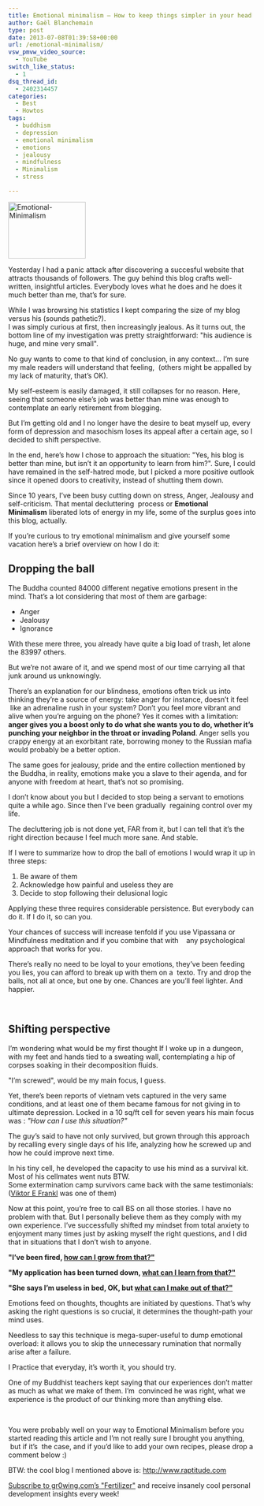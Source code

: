 ```yaml
---
title: Emotional minimalism – How to keep things simpler in your head
author: Gaël Blanchemain
type: post
date: 2013-07-08T01:39:58+00:00
url: /emotional-minimalism/
vsw_pmvw_video_source:
  - YouTube
switch_like_status:
  - 1
dsq_thread_id:
  - 2402314457
categories:
  - Best
  - Howtos
tags:
  - buddhism
  - depression
  - emotional minimalism
  - emotions
  - jealousy
  - mindfulness
  - Minimalism
  - stress

---
```

<img class="size-full wp-image-6010 aligncenter" alt="Emotional-Minimalism" src="http://www.gr0wing.com/wp-content/uploads/2013/06/Emotional-Minimalism.jpg" width="157" height="115" />

Yesterday I had a panic attack after discovering a succesful website that attracts thousands of followers. The guy behind this blog crafts well-written, insightful articles. Everybody loves what he does and he does it much better than me, that&#8217;s for sure.

While I was browsing his statistics I kept comparing the size of my blog versus his (sounds pathetic?).  
I was simply curious at first, then increasingly jealous. As it turns out, the bottom line of my investigation was pretty straightforward: "his audience is huge, and mine very small".

No guy wants to come to that kind of conclusion, in any context&#8230; I&#8217;m sure my male readers will understand that feeling,  (others might be appalled by my lack of maturity, that&#8217;s OK).

My self-esteem is easily damaged, it still collapses for no reason. Here, seeing that someone else&#8217;s job was better than mine was enough to contemplate an early retirement from blogging.

But I&#8217;m getting old and I no longer have the desire to beat myself up, every form of depression and masochism loses its appeal after a certain age, so I decided to shift perspective.

In the end, here&#8217;s how I chose to approach the situation: "Yes, his blog is better than mine, but isn&#8217;t it an opportunity to learn from him?". Sure, I could have remained in the self-hatred mode, but I picked a more positive outlook since it opened doors to creativity, instead of shutting them down.

Since 10 years, I&#8217;ve been busy cutting down on stress, Anger, Jealousy and self-criticism. That mental decluttering  process or **Emotional Minimalism** liberated lots of energy in my life, some of the surplus goes into this blog, actually.

If you&#8217;re curious to try emotional minimalism and give yourself some vacation here&#8217;s a brief overview on how I do it:

## Dropping the ball

The Buddha counted 84000 different negative emotions present in the mind. That&#8217;s a lot considering that most of them are garbage:

  * Anger
  * Jealousy
  * Ignorance

With these mere three, you already have quite a big load of trash, let alone the 83997 others.

But we&#8217;re not aware of it, and we spend most of our time carrying all that junk around us unknowingly.

There&#8217;s an explanation for our blindness, emotions often trick us into thinking they&#8217;re a source of energy: take anger for instance, doesn&#8217;t it feel  like an adrenaline rush in your system? Don&#8217;t you feel more vibrant and alive when you&#8217;re arguing on the phone? Yes it comes with a limitation: **anger gives you a boost only to do what she wants you to do, whether it&#8217;s punching your neighbor in the throat or invading Poland**. Anger sells you crappy energy at an exorbitant rate, borrowing money to the Russian mafia would probably be a better option.

The same goes for jealousy, pride and the entire collection mentioned by the Buddha, in reality, emotions make you a slave to their agenda, and for anyone with freedom at heart, that&#8217;s not so promising.

I don&#8217;t know about you but I decided to stop being a servant to emotions quite a while ago. Since then I&#8217;ve been gradually  regaining control over my life.

The decluttering job is not done yet, FAR from it, but I can tell that it&#8217;s the right direction because I feel much more sane. And stable.

If I were to summarize how to drop the ball of emotions I would wrap it up in three steps:

  1. Be aware of them
  2. Acknowledge how painful and useless they are
  3. Decide to stop following their delusional logic

Applying these three requires considerable persistence. But everybody can do it. If I do it, so can you.

Your chances of success will increase tenfold if you use Vipassana or Mindfulness meditation and if you combine that with    any psychological approach that works for you.

There&#8217;s really no need to be loyal to your emotions, they&#8217;ve been feeding you lies, you can afford to break up with them on a  texto. Try and drop the balls, not all at once, but one by one. Chances are you&#8217;ll feel lighter. And happier.

&nbsp;

## Shifting perspective

I&#8217;m wondering what would be my first thought If I woke up in a dungeon, with my feet and hands tied to a sweating wall, contemplating a hip of corpses soaking in their decomposition fluids.

"I&#8217;m screwed", would be my main focus, I guess.

Yet, there&#8217;s been reports of vietnam vets captured in the very same conditions, and at least one of them became famous for not giving in to ultimate depression. Locked in a 10 sq/ft cell for seven years his main focus was : _"How can I use this situation?"_

The guy&#8217;s said to have not only survived, but grown through this approach by recalling every single days of his life, analyzing how he screwed up and how he could improve next time.

In his tiny cell, he developed the capacity to use his mind as a survival kit. Most of his cellmates went nuts BTW.  
Some extermination camp survivors came back with the same testimonials: (<a href="https://en.wikipedia.org/wiki/Viktor_Frankl" target="_blank">Viktor E Frankl</a> was one of them)

Now at this point, you&#8217;re free to call BS on all those stories. I have no problem with that. But I personally believe them as they comply with my own experience. I&#8217;ve successfully shifted my mindset from total anxiety to enjoyment many times just by asking myself the right questions, and I did that in situations that I don&#8217;t wish to anyone.

**"I&#8217;ve been fired, <span style="text-decoration: underline;">how can I grow from that?"</span>**

**"My application has been turned down, <span style="text-decoration: underline;">what can I learn from that?"</span>**

**"She says I&#8217;m useless in bed, OK, but <span style="text-decoration: underline;">what can I make out of that?"</span>**

Emotions feed on thoughts, thoughts are initiated by questions. That&#8217;s why asking the right questions is so crucial, it determines the thought-path your mind uses.

Needless to say this technique is mega-super-useful to dump emotional overload: it allows you to skip the unnecessary rumination that normally arise after a failure.

I Practice that everyday, it&#8217;s worth it, you should try.

One of my Buddhist teachers kept saying that our experiences don&#8217;t matter as much as what we make of them. I&#8217;m  convinced he was right, what we experience is the product of our thinking more than anything else.

&nbsp;

You were probably well on your way to Emotional Minimalism before you started reading this article and I&#8217;m not really sure I brought you anything,  but if it&#8217;s  the case, and if you&#8217;d like to add your own recipes, please drop a comment below :)

BTW: the cool blog I mentioned above is: <a href="http://www.raptitude.com" target="_blank">http://www.raptitude.com</a>

<a href="http://eepurl.com/zxyeT" target="_blank">Subscribe to gr0wing.com&#8217;s "Fertilizer"</a> and receive insanely cool personal development insights every week!

&nbsp;

&nbsp;
